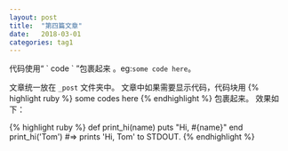 ```yaml
---
layout: post
title:  "第四篇文章"
date:   2018-03-01
categories: tag1
---
```

代码使用“ \` code \` ”包裹起来 。eg:`some code here`。

文章统一放在  `_post` 文件夹中。
文章中如果需要显示代码，代码块用 {% highlight ruby %} some codes here {% endhighlight %} 包裹起来。
效果如下：

{% highlight ruby %}
def print_hi(name)
  puts "Hi, #{name}"
end
print_hi('Tom')
#=> prints 'Hi, Tom' to STDOUT.
{% endhighlight %}

<!-- Check out the [Jekyll docs][jekyll-docs] for more info on how to get the most out of Jekyll. File all bugs/feature requests at [Jekyll’s GitHub repo][jekyll-gh]. If you have questions, you can ask them on [Jekyll Talk][jekyll-talk].

[jekyll-docs]: http://jekyllrb.com/docs/home
[jekyll-gh]:   https://github.com/jekyll/jekyll
[jekyll-talk]: https://talk.jekyllrb.com/
 -->